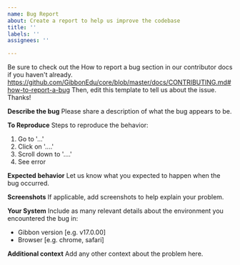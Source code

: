 ```yaml
---
name: Bug Report
about: Create a report to help us improve the codebase
title: ''
labels: ''
assignees: ''

---
```


Be sure to check out the How to report a bug section in our contributor docs if you haven't already. 
https://github.com/GibbonEdu/core/blob/master/docs/CONTRIBUTING.md#how-to-report-a-bug
Then, edit this template to tell us about the issue. Thanks!

**Describe the bug**
Please share a description of what the bug appears to be.

**To Reproduce**
Steps to reproduce the behavior:
1. Go to '...'
2. Click on '....'
3. Scroll down to '....'
4. See error

**Expected behavior**
Let us know what you expected to happen when the bug occurred.

**Screenshots**
If applicable, add screenshots to help explain your problem.

**Your System**
Include as many relevant details about the environment you encountered the bug in:
 - Gibbon version [e.g. v17.0.00]
 - Browser [e.g. chrome, safari]

**Additional context**
Add any other context about the problem here.
